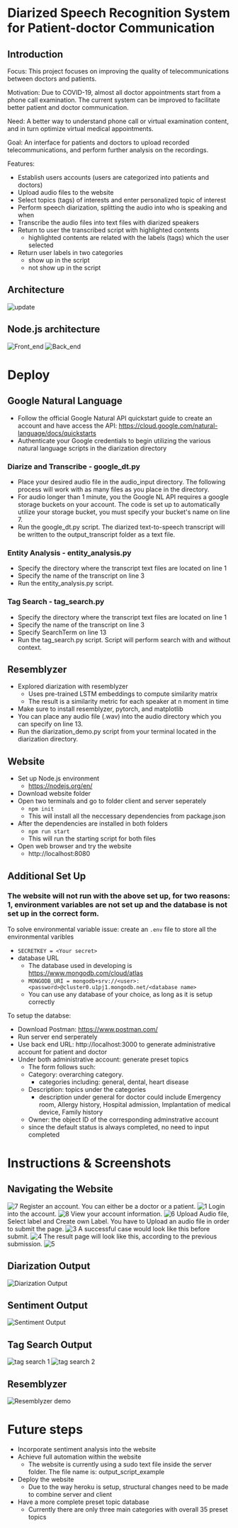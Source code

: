 # Diarized Speech Recognition System for Patient-doctor Communication 
## Introduction
Focus: This project focuses on improving the quality of telecommunications between doctors and patients.

Motivation: Due to COVID-19, almost all doctor appointments start from a phone call examination. The current system can be improved to facilitate better patient and doctor communication. 

Need: A better way to understand phone call or virtual examination content, and in turn optimize virtual medical appointments.

Goal: An interface for patients and doctors to upload recorded telecommunications, and perform further analysis on the recordings.

Features:
* Establish users accounts (users are categorized into patients and doctors)
* Upload audio files to the website
* Select topics (tags) of interests and enter personalized topic of interest
* Perform speech diarization, splitting the audio into who is speaking and when
* Transcribe the audio files into text files with diarized speakers
* Return to user the transcribed script with highlighted contents
  * highlighted contents are related with the labels (tags) which the user selected
* Return user labels in two categories 
  * show up in the script
  * not show up in the script

## Architecture
![update](/Flow_diagrams/update.jpg)

## Node.js architecture
![Front_end](/Flow_diagrams/Front_end.jpg)
![Back_end](/Flow_diagrams/Back_end.jpg)

# Deploy
## Google Natural Language
* Follow the official Google Natural API quickstart guide to create an account and have access the API: https://cloud.google.com/natural-language/docs/quickstarts
* Authenticate your Google credentials to begin utilizing the various natural language scripts in the diarization directory
### Diarize and Transcribe - google_dt.py
* Place your desired audio file in the audio_input directory. The following process will work with as many files as you place in the directory.
* For audio longer than 1 minute, you the Google NL API requires a google storage buckets on your account. The code is set up to automatically utilize your storage bucket, you must specify your bucket's name on line 7.
* Run the google_dt.py script. The diarized text-to-speech transcript will be written to the output_transcript folder as a text file.
### Entity Analysis - entity_analysis.py
* Specify the directory where the transcript text files are located on line 1
* Specify the name of the transcript on line 3
* Run the entity_analysis.py script.
### Tag Search - tag_search.py
* Specify the directory where the transcript text files are located on line 1
* Specify the name of the transcript on line 3
* Specify SearchTerm on line 13
* Run the tag_search.py script. Script will perform search with and without context.

## Resemblyzer
* Explored diarization with resemblyzer
  * Uses pre-trained LSTM embeddings to compute similarity matrix
  * The result is a similarity metric for each speaker at n moment in time
* Make sure to install resemblyzer, pytorch, and matplotlib
* You can place any audio file (.wav) into the audio directory which you can specify on line 13.
* Run the diarization_demo.py script from your terminal located in the diarization directory.

## Website 
* Set up Node.js environment 
  * https://nodejs.org/en/
* Download website folder
* Open two terminals and go to folder client and server seperately
  * `npm init`
  * This will install all the neccessary dependencies from package.json
* After the dependencies are installed in both folders
  * `npm run start`
  * This will run the starting script for both files 
* Open web browser and try the website
  * http://localhost:8080

## Additional Set Up
### The website will not run with the above set up, for two reasons: 1, environment variables are not set up and the database is not set up in the correct form.
To solve environmental variable issue:
create an `.env` file to store all the environmental varibles
* `SECRETKEY = <Your secret>`
* database URL
  * The database used in developing is https://www.mongodb.com/cloud/atlas
  * `MONGODB_URI = mongodb+srv://<user>:<password>@cluster0.u1pj1.mongodb.net/<database name>`
  * You can use any database of your choice, as long as it is setup correctly
  
To setup the databse:
* Download Postman: https://www.postman.com/
* Run server end serperately
* Use back end URL: http://localhost:3000 to generate administrative account for patient and doctor
* Under both administrative account: generate preset topics 
  * The form follows such:
  * Category: overarching category.
    * categories including: general, dental, heart disease
  * Description: topics under the categories
    * description under general for doctor could include Emergency room, Allergy history, Hospital admission, Implantation of medical device, Family history 
  * Owner: the object ID of the corresponding adminstrative account 
  * since the default status is always completed, no need to input completed
 
# Instructions & Screenshots
## Navigating the Website
![7](/screenshoots/7.PNG)
Register an account. You can either be a doctor or a patient.
![1](/screenshoots/1.PNG)
Login into the account.
![8](/screenshoots/8.PNG)
View your account information.
![6](/screenshoots/6.PNG)
Upload Audio file, Select label and Create own Label. You have to Upload an audio file in order to submit the page.
![3](/screenshoots/3.PNG)
A successful case would look like this before submit.
![4](/screenshoots/4.PNG)
The result page will look like this, according to the previous submission.
![5](/screenshoots/5.PNG)
## Diarization Output
![Diarization Output](/screenshoots/output_transc.jpg)
## Sentiment Output
![Sentiment Output](/screenshoots/sentim.jpg)
## Tag Search Output
![tag search 1](/screenshoots/tag1.jpg)
![tag search 2](/screenshoots/tag2.jpg)
## Resemblyzer
![Resemblyzer demo](/screenshoots/Resemb.jpg)

# Future steps
* Incorporate sentiment analysis into the website
* Achieve full automation within the website 
  * The website is currently using a sudo text file inside the server folder. The file name is: output_script_example
* Deploy the website
  * Due to the way heroku is setup, structural changes need to be made to combine server and client
* Have a more complete preset topic database 
  * Currently there are only three main categories with overall 35 preset topics



